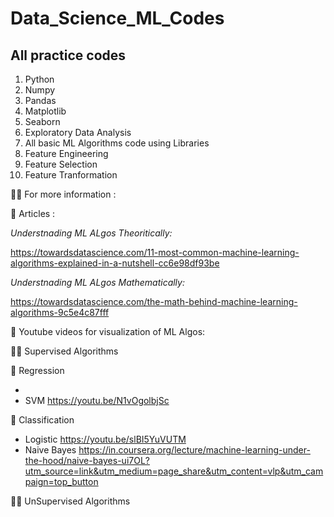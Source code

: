# Data_Science_ML_Codes
## All practice codes 
1) Python
2) Numpy
3) Pandas
4) Matplotlib
5) Seaborn
6) Exploratory Data Analysis
7) All basic ML Algorithms code using Libraries
8) Feature Engineering
9) Feature Selection
10) Feature Tranformation 



💁‍♀️ For more information :

📜 Articles :

*Understnading ML ALgos Theoritically:*

https://towardsdatascience.com/11-most-common-machine-learning-algorithms-explained-in-a-nutshell-cc6e98df93be

*Understnading ML ALgos Mathematically:*

https://towardsdatascience.com/the-math-behind-machine-learning-algorithms-9c5e4c87fff

🎥 Youtube videos for visualization of ML Algos:

📌📌 Supervised Algorithms

📌 Regression 

- 
- SVM 
  https://youtu.be/N1vOgolbjSc

📌 Classification

- Logistic 
  https://youtu.be/slBI5YuVUTM
- Naive Bayes 
  https://in.coursera.org/lecture/machine-learning-under-the-hood/naive-bayes-ui7OL?utm_source=link&utm_medium=page_share&utm_content=vlp&utm_campaign=top_button

📌📌 UnSupervised Algorithms 

